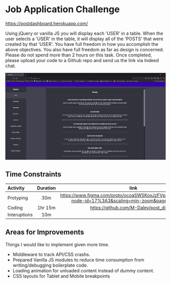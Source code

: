 # Job Application Challenge

https://postdashboard.herokuapp.com/

Using jQuery or vanilla JS you will display each 'USER' in a table. When the user selects a 'USER' in the table, it will display all of the 'POSTS' that were created by that 'USER'. You have full freedom in how you accomplish the above objectives. You also have full freedom as far as design is concerned. Please do not spend more than 2 hours on this task. Once completed, please upload your code to a Github repo and send us the link via Indeed chat.

![Preview Picture](./readme/preview.png)

## Time Constraints

| Activity     | Duration |                                                    link                                                    |
| :----------- | :------: | :--------------------------------------------------------------------------------------------------------: |
| Protyping    |   30m    | https://www.figma.com/proto/ocoaSWSKovJzFVpqAQGEEO/Untitled?node-id=17%3A3&scaling=min-zoom&page-id=17%3A2 |
| Coding       | 1hr 15m  |                                  https://github.com/M-Daley/post_display                                   |
| Interuptions |   10m    |

## Areas for Improvements

Things I would like to implement given more time.

- Middleware to track API/CSS crashs.
- Prepared Vanilla JS modules to reduce time consumption from writing/debugging boilerplate code.
- Loading animation for unloaded content instead of dummy content.
- CSS layouts for Tablet and Mobile breakpoints
